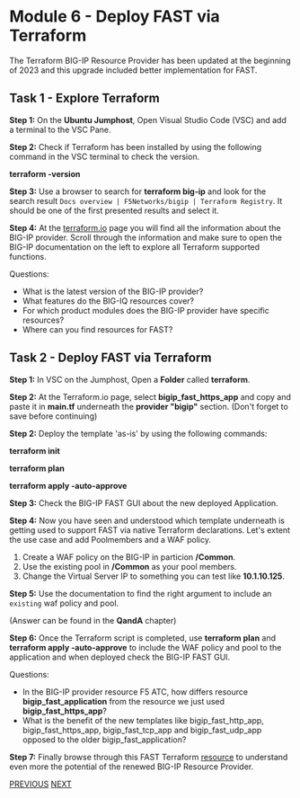 # Module 6 - Deploy FAST via Terraform

The Terraform BIG-IP Resource Provider has been updated at the beginning of 2023 and this upgrade included better implementation for FAST.

## Task 1 - Explore Terraform

**Step 1:** On the **Ubuntu Jumphost**, Open Visual Studio Code (VSC) and add a terminal to the VSC Pane.

**Step 2:** Check if Terraform has been installed by using the following command in the VSC terminal to check the version.

**terraform -version**

**Step 3:** Use a browser to search for **terraform big-ip** and look for the search result `Docs overview | F5Networks/bigip | Terraform Registry`. It should be one of the first presented results and select it.


**Step 4:** At the [terraform.io](https://registry.terraform.io/providers/F5Networks/bigip/latest/docs) page you will find all the information about the BIG-IP provider. Scroll through the information and make sure to open the BIG-IP documentation on the left to explore all Terraform supported functions.

Questions:
- What is the latest version of the BIG-IP provider?
- What features do the BIG-IQ resources cover?
- For which product modules does the BIG-IP provider have specific resources?
- Where can you find resources for FAST?

## Task 2 - Deploy FAST via Terraform

**Step 1:** In VSC on the Jumphost, Open a **Folder** called **terraform**.

**Step 2:** At the Terraform.io page, select **bigip_fast_https_app** and copy and paste it in **main.tf** underneath the **provider "bigip"** section. (Don't forget to save before continuing)

**Step 2:** Deploy the template 'as-is' by using the following commands:

**terraform init**

**terraform plan**

**terraform apply -auto-approve**

**Step 3:** Check the BIG-IP FAST GUI about the new deployed Application.

**Step 4:** Now you have seen and understood which template underneath is getting used to support FAST via native Terraform declarations. Let's extent the use case and add Poolmembers and a WAF policy.

1. Create a WAF policy on the BIG-IP in particion **/Common**.
2. Use the existing pool in **/Common** as your pool members.
3. Change the Virtual Server IP to something you can test like **10.1.10.125**.

**Step 5:** Use the documentation to find the right argument to include an `existing` waf policy and pool.

(Answer can be found in the **QandA** chapter)

**Step 6:** Once the Terraform script is completed, use **terraform plan** and **terraform apply -auto-approve** to include the WAF policy and pool to the application and when deployed check the BIG-IP FAST GUI.

Questions:
- In the BIG-IP provider resource F5 ATC, how differs resource **bigip_fast_application** from the resource we just used **bigip_fast_https_app**?
- What is the benefit of the new templates like bigip_fast_http_app, bigip_fast_https_app, bigip_fast_tcp_app and bigip_fast_udp_app opposed to the older bigip_fast_application?

**Step 7:** Finally browse through this FAST Terraform [resource](https://github.com/f5devcentral/fast-terraform) to understand even more the potential of the renewed BIG-IP Resource Provider.

[PREVIOUS](../docs/module_5.md)      [NEXT](../docs/QandA.md)